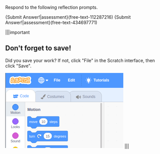 Respond to the following reflection prompts.

{Submit Answer!|assessment}(free-text-112287216)
{Submit Answer!|assessment}(free-text-434697771)

|||important
## Don't forget to save!
Did you save your work? If not, click "File" in the Scratch interface, then click "Save".

![](.guides/img/scratch-save-now.gif)
|||